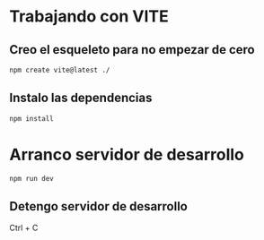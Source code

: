 # Trabajando con VITE

## Creo el esqueleto para no empezar de cero

```sh
npm create vite@latest ./
```

## Instalo las dependencias

```sh
npm install
```
# Arranco servidor de desarrollo

```sh
npm run dev
```

## Detengo servidor de desarrollo

Ctrl + C
